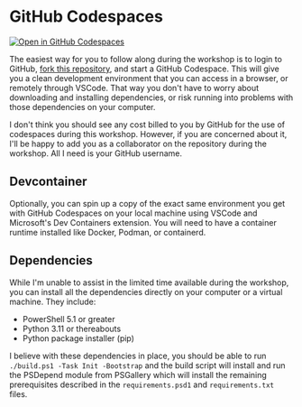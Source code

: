 # GitHub Codespaces

[![Open in GitHub Codespaces](https://github.com/codespaces/badge.svg)](https://codespaces.new/joshooaj/docs-workshop?quickstart=1)

The easiest way for you to follow along during the workshop is to login to GitHub,
[fork this repository](https://github.com/joshooaj/docs-workshop/fork), and start a GitHub Codespace. This will give
you a clean development environment that you can access in a browser, or remotely through VSCode. That way you don't
have to worry about downloading and installing dependencies, or risk running into problems with those dependencies on
your computer.

I don't think you should see any cost billed to you by GitHub for the use of codespaces during this workshop. However,
if you are concerned about it, I'll be happy to add you as a collaborator on the repository during the workshop. All I
need is your GitHub username.

## Devcontainer

Optionally, you can spin up a copy of the exact same environment you get with GitHub Codespaces on your local machine
using VSCode and Microsoft's Dev Containers extension. You will need to have a container runtime installed like Docker,
Podman, or containerd.

## Dependencies

While I'm unable to assist in the limited time available during the workshop, you can install all the dependencies
directly on your computer or a virtual machine. They include:

- PowerShell 5.1 or greater
- Python 3.11 or thereabouts
- Python package installer (pip)

I believe with these dependencies in place, you should be able to run `./build.ps1 -Task Init -Bootstrap` and the build
script will install and run the PSDepend module from PSGallery which will install the remaining prerequisites described
in the `requirements.psd1` and `requirements.txt` files.
